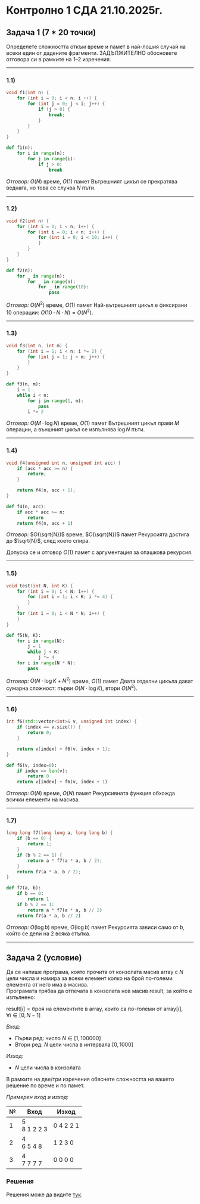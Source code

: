 # Контролно 1 СДА 21.10.2025г.

## Задача 1 (7 * 20 точки)

Определете сложността откъм време и памет в най-лошия случай на всеки един от дадените фрагменти.
ЗАДЪЛЖИТЕЛНО обосновете отговора си в рамките на 1–2 изречения.

---

### 1.1)

```cpp
void f1(int n) {
	for (int i = 0; i < n; i ++) {
		for (int j = 0; j < i; j++) {
			if (j > 0) {
				break;
			}
		}
	}
}
```

```python
def f1(n):
    for i in range(n):
        for j in range(i):
            if j > 0:
                break
```

*Отговор:* $O(N)$ време, $O(1)$ памет
Вътрешният цикъл се прекратява веднага, но това се случва $N$ пъти.

---

### 1.2)

```cpp
void f2(int n) {
	for (int i = 0; i < n; i++) {
		for (int i = 0; i < n; i++) {
			for (int i = 0; i < 10; i++) {
			}
		}
	}
}
```

```python
def f2(n):
    for _ in range(n):
        for _ in range(n):
            for _ in range(10):
                pass
```

*Отговор:* $O(N^2)$ време, $O(1)$ памет
Най-вътрешният цикъл е фиксирани 10 операции: $O(10 \cdot N \cdot N) = O(N^2)$.

---

### 1.3)

```cpp
void f3(int n, int m) {
	for (int i = 1; i < n; i *= 2) {
		for (int j = 1; j < m; j++) {
	 	}
	}
}
```

```python
def f3(n, m):
    i = 1
    while i < n:
        for j in range(1, m):
            pass
        i *= 2
```

*Отговор:* $O(M \cdot \log N)$ време, $O(1)$ памет
Вътрешният цикъл прави $M$ операции, а външният цикъл се изпълнява $\log N$ пъти.

---

### 1.4)

```cpp
void f4(unsigned int n, unsigned int acc) {
	if (acc * acc >= n) {
		return;
	}

	return f4(n, acc + 1);
}
```

```python
def f4(n, acc):
    if acc * acc >= n:
        return
    return f4(n, acc + 1)
```

*Отговор:* $O(\sqrt{N})$ време, $O(\sqrt{N})$ памет
Рекурсията достига до $\sqrt{N}$, след което спира.

Допуска се и отговор $O(1)$ памет с аргументация за опашкова рекурсия.

---

### 1.5)

```cpp
void test(int N, int K) {
	for (int i = 0; i < N; i++) {
		for (int i = 1; i < K; i *= 4) {
		}
	}
	for (int i = 0; i < N * N; i++) {
	}
}
```

```python
def f5(N, K):
    for i in range(N):
        j = 1
        while j < K:
            j *= 4
    for i in range(N * N):
        pass
```

*Отговор:* $O(N \cdot \log K + N^2)$ време, $O(1)$ памет
Двата отделни цикъла дават сумарна сложност: първи $O(N \cdot \log K)$, втори $O(N^2)$.

---

### 1.6)

```cpp
int f6(std::vector<int>& v, unsigned int index) {
	if (index == v.size()) {
		return 0;
	}

	return v[index] + f6(v, index + 1);
}
```

```python
def f6(v, index=0):
    if index == len(v):
        return 0
    return v[index] + f6(v, index + 1)
```

*Отговор:* $O(N)$ време, $O(N)$ памет
Рекурсивната функция обхожда всички елементи на масива.

---

### 1.7)

```cpp
long long f7(long long a, long long b) {
	if (b == 0) {
		return 1;
	}
	if (b % 2 == 1) {
		return a * f7(a * a, b / 2);
	}
	return f7(a * a, b / 2);
}
```

```python
def f7(a, b):
    if b == 0:
        return 1
    if b % 2 == 1:
        return a * f7(a * a, b // 2)
    return f7(a * a, b // 2)
```

*Отговор:* $O(\log b)$ време, $O(\log b)$ памет
Рекурсията зависи само от $b$, който се дели на $2$ всяка стъпка.

---


## Задача 2 (условие)

Да се напише програма, която прочита от конзолата масив $\text{array}$ с $N$ цели числа и намира за всеки елемент колко на брой по-големи елемента от него има в масива.  
Програмата трябва да отпечата в конзолата нов масив $\text{result}$, за който е изпълнено:

$\text{result}[i] = \text{броя на елементите в } \text{array} \text{, които са по-големи от } \text{array}[i], \quad \forall i \in [0, N-1]$

*Вход:*

* Първи ред: число $N \in [1, 100000]$
* Втори ред: $N$ цели числа в интервала $[0, 1000]$

*Изход:*

* $N$ цели числа в конзолата

В рамките на две/три изречения обяснете сложността на вашето решение по време и по памет.

*Примерен вход и изход:*

| №   | Вход             | Изход     |
| --- | ---------------- | --------- |
| 1   | 5 <br> 8 1 2 2 3 | 0 4 2 2 1 |
| 2   | 4 <br> 6 5 4 8   | 1 2 3 0   |
| 3   | 4 <br> 7 7 7 7   | 0 0 0 0   |


### Решения
Решения може да видите [тук](Task2).
